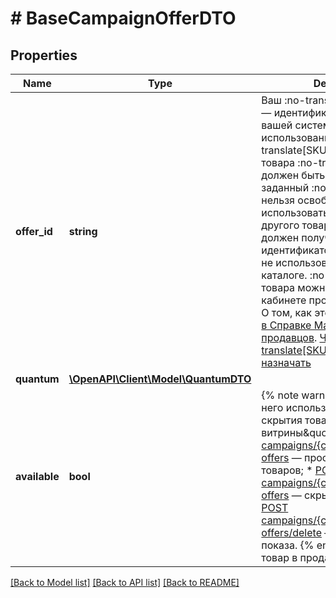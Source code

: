 # # BaseCampaignOfferDTO

## Properties

Name | Type | Description | Notes
------------ | ------------- | ------------- | -------------
**offer_id** | **string** | Ваш :no-translate[SKU] — идентификатор товара в вашей системе.  Правила использования :no-translate[SKU]:  * У каждого товара :no-translate[SKU] должен быть свой.  * Уже заданный :no-translate[SKU] нельзя освободить и использовать заново для другого товара. Каждый товар должен получать новый идентификатор, до того никогда не использовавшийся в вашем каталоге.  :no-translate[SKU] товара можно изменить в кабинете продавца на Маркете. О том, как это сделать, читайте [в Справке Маркета для продавцов](https://yandex.ru/support2/marketplace/ru/assortment/operations/edit-sku).  [Что такое :no-translate[SKU] и как его назначать](https://yandex.ru/support/marketplace/assortment/add/index.html#fields) |
**quantum** | [**\OpenAPI\Client\Model\QuantumDTO**](QuantumDTO.md) |  | [optional]
**available** | **bool** | {% note warning \&quot;Вместо него используйте методы скрытия товаров с витрины\&quot; %}  * [GET campaigns/{campaignId}/hidden-offers](../../reference/assortment/getHiddenOffers.md) — просмотр скрытых товаров; * [POST campaigns/{campaignId}/hidden-offers](../../reference/assortment/addHiddenOffers.md) — скрытие товаров; * [POST campaigns/{campaignId}/hidden-offers/delete](../../reference/assortment/deleteHiddenOffers.md) — возобновление показа.  {% endnote %}  Есть ли товар в продаже. | [optional]

[[Back to Model list]](../../README.md#models) [[Back to API list]](../../README.md#endpoints) [[Back to README]](../../README.md)
